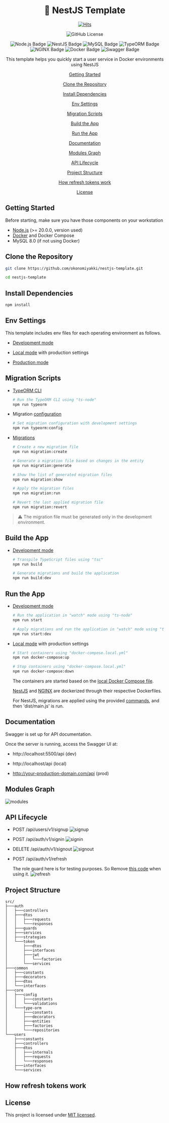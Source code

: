 <div align="center">
<h1> 🌈 NestJS Template </h1>

[![Hits](https://hits.seeyoufarm.com/api/count/incr/badge.svg?url=https%3A%2F%2Fgithub.com%2Fokonomiyakki%2Fnestjs-template&count_bg=%2379C83D&title_bg=%23555555&icon=&icon_color=%23E7E7E7&title=hits&edge_flat=false)](https://github.com/okonomiyakki/nestjs-template)

![GitHub License](https://img.shields.io/github/license/okonomiyakki/nestjs-template.svg)

![Node.js Badge](https://img.shields.io/badge/Node.js-20.18.0-5FA04E?logo=nodedotjs&logoColor=5FA04E&style=flat)
![NestJS Badge](https://img.shields.io/badge/NestJS-10.0.0-E0234E?logo=nestjs&logoColor=E0234E&style=flat)
![MySQL Badge](https://img.shields.io/badge/MySQL-8.0.40-4479A1?logo=mysql&logoColor=4479A1&style=flat)
![TypeORM Badge](https://img.shields.io/badge/TypeORM-0.3.20-FE0803?logo=typeorm&logoColor=FE0803&style=flat)
![NGINX Badge](https://img.shields.io/badge/NGINX-latest-009639?logo=nginx&logoColor=009639&style=flat)
![Docker Badge](https://img.shields.io/badge/Docker-25.0.3-2496ED?logo=docker&logoColor=2496ED&style=flat)
![Swagger Badge](https://img.shields.io/badge/Swagger-8.0.1-85EA2D?logo=swagger&logoColor=85EA2D&style=flat)

<p>This template helps you quickly start a user service in Docker environments using NestJS</p>

[Getting Started](#getting-started)

[Clone the Repository](#clone-the-repository)

[Install Dependencies](#install-dependencies)

[Env Settings](#env-settings)

[Migration Scripts](#migration-scripts)

[Build the App](#build-the-app)

[Run the App](#run-the-app)

[Documentation](#documentation)

[Modules Graph](#modules-graph)

[API Lifecycle](#api-lifecycle)

[Project Structure](#project-structure)

[How refresh tokens work](#how-refresh-tokens-work)

[License](#license)

</div>

## Getting Started

Before starting, make sure you have those components on your workstation

- [Node.js](https://nodejs.org/) (>= 20.0.0, version used)
- [Docker](https://www.docker.com/get-started) and Docker Compose
- MySQL 8.0 (if not using Docker)

## Clone the Repository

```bash
git clone https://github.com/okonomiyakki/nestjs-template.git

cd nestjs-template
```

## Install Dependencies

```bash
npm install
```

## Env Settings

This template includes env files for each operating environment as follows.

- [Development mode](https://github.com/okonomiyakki/nestjs-template/blob/main/.env.dev)

- [Local mode](https://github.com/okonomiyakki/nestjs-template/blob/main/.env.local) with production settings

- [Production mode](https://github.com/okonomiyakki/nestjs-template/blob/main/.env.prod)

## Migration Scripts

- [TypeORM CLI](https://github.com/okonomiyakki/nestjs-template/blob/9c6c53a0adfa7c866eac3f7e8679ceec971a87f9/package.json#L18-L18)

  ```bash
  # Run the TypeORM CLI using "ts-node"
  npm run typeorm
  ```

- Migration [configuration](https://github.com/okonomiyakki/nestjs-template/blob/9c6c53a0adfa7c866eac3f7e8679ceec971a87f9/package.json#L19-L19)

  ```bash
  # Set migration configuration with development settings
  npm run typeorm:config
  ```

- [Migrations](https://github.com/okonomiyakki/nestjs-template/blob/9c6c53a0adfa7c866eac3f7e8679ceec971a87f9/package.json#L20-L24)

  ```bash
  # Create a new migration file
  npm run migration:create

  # Generate a migration file based on changes in the entity
  npm run migration:generate

  # Show the list of generated migration files
  npm run migration:show

  # Apply the migration files
  npm run migration:run

  # Revert the last applied migration file
  npm run migration:revert
  ```

> ⚠ The migration file must be generated only in the development environment.

## Build the App

- [Development mode](https://github.com/okonomiyakki/nestjs-template/blob/9c6c53a0adfa7c866eac3f7e8679ceec971a87f9/package.json#L12-L13)

  ```bash
  # Transpile TypeScript files using "tsc"
  npm run build

  # Generate migrations and build the application
  npm run build:dev
  ```

## Run the App

- [Development mode](https://github.com/okonomiyakki/nestjs-template/blob/9c6c53a0adfa7c866eac3f7e8679ceec971a87f9/package.json#L14-L15)

  ```bash
  # Run the application in "watch" mode using "ts-node"
  npm run start

  # Apply migrations and run the application in "watch" mode using "ts-node"
  npm run start:dev
  ```

- [Local mode](https://github.com/okonomiyakki/nestjs-template/blob/9c6c53a0adfa7c866eac3f7e8679ceec971a87f9/package.json#L16-L17) with production settings

  ```bash
  # Start containers using "docker-compose.local.yml"
  npm run docker-compose:up

  # Stop containers using "docker-compose.local.yml"
  npm run docker-compose:down
  ```

  The containers are started based on the [local Docker Compose file](https://github.com/okonomiyakki/nestjs-template/blob/main/docker-compose.local.yml).

  [NestJS](https://github.com/okonomiyakki/nestjs-template/blob/main/Dockerfile.local) and [NGINX](https://github.com/okonomiyakki/nestjs-template/blob/main/nginx/Dockerfile.local) are dockerized through their respective Dockerfiles.

  For NestJS, migrations are applied using the provided [commands](https://github.com/okonomiyakki/nestjs-template/blob/main/scripts/start.sh), and then 'dist/main.js' is run.

## Documentation

Swagger is set up for API documentation.

Once the server is running, access the Swagger UI at:

- http://localhost:5500/api (dev)

- http://localhost/api (local)

- http://your-production-domain.com/api (prod)

## Modules Graph

![modules](https://github.com/user-attachments/assets/928ddb72-fcc3-4d0a-be1e-aadc2a93737d)

## API Lifecycle

- POST /api/users/v1/signup
  ![signup](https://github.com/user-attachments/assets/34720f2f-1948-4d1f-a298-27c0dd37d2ef)

- POST /api/auth/v1/signin
  ![signin](https://github.com/user-attachments/assets/d2b6fec6-1c99-4c7c-af52-9ef9896a3786)

- DELETE /api/auth/v1/signout
  ![signout](https://github.com/user-attachments/assets/9e460a2a-f5bd-4c06-a559-b5b9a890dc73)

- POST /api/auth/v1/refresh

  The role guard here is for testing purposes. So Remove [this code](https://github.com/okonomiyakki/nestjs-template/blob/629f59a923585f47dd40bbb6c07933608e1f7a1c/src/auth/controllers/auth.controller.ts#L80C36-L81C72) when using it.
  ![refresh](https://github.com/user-attachments/assets/cde0bd0d-c7d7-4873-ba03-f2e3d89bc79d)

## Project Structure

```
src/
├───auth
│   ├───controllers
│   ├───dtos
│   │   ├───requests
│   │   └───responses
│   ├───guards
│   ├───services
│   ├───strategies
│   └───token
│       ├───dtos
│       ├───interfaces
│       ├───jwt
│       │   └───factories
│       └───services
├───common
│   ├───constants
│   ├───decorators
│   ├───dtos
│   └───interfaces
├───core
│   ├───config
│   │   ├───constants
│   │   └───validations
│   └───type-orm
│       ├───constants
│       ├───decorators
│       ├───entities
│       ├───factories
│       └───repositories
└───users
    ├───constants
    ├───controllers
    ├───dtos
    │   ├───internals
    │   ├───requests
    │   └───responses
    ├───interfaces
    └───services
```

## How refresh tokens work

## License

This project is licensed under [MIT licensed](https://github.com/okonomiyakki/nestjs-template/blob/main/LICENSE).
